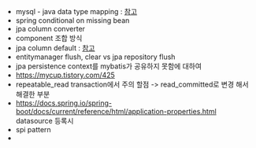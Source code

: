 - mysql - java data type mapping : [참고](https://dev.mysql.com/doc/connector-j/en/connector-j-reference-type-conversions.html)
- spring conditional on missing bean 
- jpa column converter
- component 조합 방식
- jpa column default : [참고](https://gksdudrb922.tistory.com/279)
- entitymanager flush, clear vs jpa repository flush
- jpa persistence context를 mybatis가 공유하지 못함에 대하여
- https://mycup.tistory.com/425 
- repeatable_read transaction에서 주의 할점 -> read_committed로 변경 해서 해결한 부분
- https://docs.spring.io/spring-boot/docs/current/reference/html/application-properties.html datasource 등록시
- spi pattern
- 